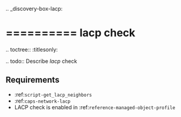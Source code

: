 .. _discovery-box-lacp:

==========
lacp check
==========

.. toctree::
    :titlesonly:

.. todo::
    Describe *lacp* check

Requirements
------------
* :ref:`script-get_lacp_neighbors`
* :ref:`caps-network-lacp`
* LACP check is enabled in :ref:`reference-managed-object-profile`
